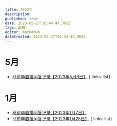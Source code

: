 ```yaml
---
title: 2023年
description: 
published: true
date: 2023-05-27T16:44:47.365Z
tags: 直播
editor: markdown
dateCreated: 2023-05-27T16:44:47.365Z
---
```


# 5月
- [马前卒直播问答记录【2023年5月6日】](./2023/5/6.md)
{.links-list}

# 1月
- [马前卒直播问答记录【2023年1月7日】](./2023/1/7.md)
- [马前卒直播问答记录【2023年1月25日】](./2023/1/25.md)
{.links-list}